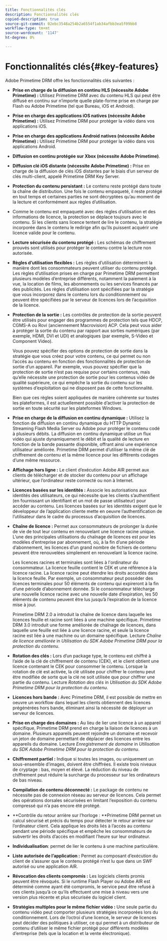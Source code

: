 ```yaml
---
title: Fonctionnalités clés
description: Fonctionnalités clés
copied-description: true
source-git-commit: 02ebc3548a254b2a6554f1ab34afbb3ea5f09bb8
workflow-type: tm+mt
source-wordcount: '1147'
ht-degree: 0%

---
```


# Fonctionnalités clés{#key-features}

Adobe Primetime DRM offre les fonctionnalités clés suivantes :

* **Prise en charge de la diffusion en continu HLS (nécessite Adobe Primetime) :** Utilisez Primetime DRM avec du contenu HLS qui peut être diffusé en continu sur n’importe quelle plate-forme prise en charge par Flash ou Adobe Primetime (tel que Bureau, iOS et Android).
* **Prise en charge des applications iOS natives (nécessite Adobe Primetime) :** Utilisez Primetime DRM pour protéger la vidéo dans vos applications iOS.
* **Prise en charge des applications Android natives (nécessite Adobe Primetime) :** Utilisez Primetime DRM pour protéger la vidéo dans vos applications Android.
* **Diffusion en continu protégée sur Xbox (nécessite Adobe Primetime)**.
* **Diffusion clé iOS distante (nécessite Adobe Primetime) :** Prise en charge de la diffusion de clés iOS distantes par le biais d’un serveur de clés multi-client, appelé Primetime DRM Key Server.
* **Protection du contenu persistant :** Le contenu reste protégé dans toute la chaîne de distribution. Une fois le contenu empaqueté, il reste protégé en tout temps et certaines parties ne sont décryptées qu’au moment de la lecture et conformément aux règles d’utilisation.
* Comme le contenu est empaqueté avec des règles d’utilisation et des informations de licence, la protection se déplace toujours avec le contenu. Si les clients sans licence tentent de lire le contenu, la stratégie incorporée dans le contenu le redirige afin qu’ils puissent acquérir une licence valide pour le contenu.
* **Lecture sécurisée du contenu protégé :** Les schémas de chiffrement prouvés sont utilisés pour protéger le contenu contre la lecture non autorisée.
* **Règles d’utilisation flexibles :** Les règles d’utilisation déterminent la manière dont les consommateurs peuvent utiliser du contenu protégé. Les règles d’utilisation prises en charge par Primetime DRM permettent plusieurs modèles d’entreprise différents, notamment la paiement à la vue, la location de films, les abonnements ou les services financés par des publicités. Les règles d’utilisation sont spécifiées par la stratégie que vous incorporez dans le contenu lors du conditionnement ou peuvent être spécifiées par le serveur de licences lors de l’acquisition de la licence.
* **Protection de la sortie :** Les contrôles de protection de la sortie peuvent être utilisés pour engager des programmes de protection tels que HDCP, CGMS-A ou Rovi (anciennement Macrovision) ACP. Cela peut vous aider à protéger la sortie du contenu par rapport aux sorties numériques (par exemple, HDMI, DVI et UDI) et analogiques (par exemple, S-Video et Component Video).

  Vous pouvez spécifier des options de protection de sortie dans la stratégie que vous créez pour votre contenu, ce qui permet ou non l’accès au contenu en fonction des fonctionnalités de protection de sortie d’un appareil. Par exemple, vous pouvez spécifier que la protection de sortie n’est pas requise pour certains contenus, mais qu’elle nécessite une protection de sortie pour les contenus vidéo de qualité supérieure, ce qui empêche la sortie du contenu sur les systèmes d’exploitation qui ne disposent pas de cette fonctionnalité.

  Bien que ces règles soient appliquées de manière cohérente sur toutes les plateformes, il est actuellement possible d’activer la protection de sortie en toute sécurité sur les plateformes Windows.

* **Prise en charge de la diffusion en continu dynamique :** Utilisez la fonction de diffusion en continu dynamique du HTTP Dynamic Streaming Flash Media Server ou Adobe pour protéger le contenu codé à plusieurs débits. La diffusion en continu dynamique utilise un flux vidéo qui ajuste dynamiquement le débit et la qualité de lecture en fonction de la bande passante disponible, offrant ainsi une expérience utilisateur améliorée. Primetime DRM permet d’utiliser la même clé de chiffrement de contenu et la même licence pour les différents codages d’une même ressource.
* **Affichage hors ligne :** Le client d’exécution Adobe AIR permet aux clients de télécharger et de stocker du contenu pour un affichage ultérieur, que l’ordinateur reste connecté ou non à Internet.
* **Licences basées sur les identités :** Associe les autorisations aux identités des utilisateurs, ce qui nécessite que les clients s’authentifient (en fournissant un identifiant et un mot de passe utilisateur) pour accéder au contenu. Les licences basées sur les identités exigent que le développeur de l’application cliente mette en oeuvre l’authentification de l’utilisateur dans le cadre du processus d’acquisition de licences.
* **Chaîne de licence :** Permet aux consommateurs de prolonger la durée de vie de tout leur contenu en renouvelant une licence racine unique. L’une des principales utilisations du chaînage de licences est pour les modèles d’entreprise par abonnement, où, à la fin d’une période d’abonnement, les licences d’un grand nombre de fichiers de contenu peuvent être renouvelées simplement en renouvelant la licence racine.

  Les licences racines et terminales sont liées à l&#39;ordinateur du consommateur. La licence feuille contient le CEK et une référence à la licence racine. La licence racine peut étendre les droits accordés dans la licence feuille. Par exemple, un consommateur peut posséder des licences terminales pour 50 éléments de contenu qui expireront à la fin d’une période d’abonnement donnée. Si le consommateur télécharge une nouvelle licence racine avec une nouvelle date d’expiration, les 50 éléments de contenu peuvent être lus jusqu’à l’expiration de la licence mise à jour.

  Primetime DRM 2.0 a introduit la chaîne de licence dans laquelle les licences feuille et racine sont liées à une machine spécifique. Primetime DRM 3.0 introduit une forme améliorée de chaînage de licences, dans laquelle une feuille est liée à une licence racine, et seule la licence racine est liée à une machine ou un domaine spécifique. Lecture *Chaîne de licence améliorée* in *Utilisation du SDK Adobe Primetime DRM pour la protection du contenu*.

* **Rotation des clés :** Lors d’un package type, le contenu est chiffré à l’aide de la clé de chiffrement de contenu (CEK), et le client obtient une licence contenant le CEK pour consommer le contenu. Lorsque la rotation de clé est activée, la clé utilisée pour chiffrer le contenu peut être modifiée de sorte que la clé ne soit utilisée que pour chiffrer une partie du contenu. Lecture *Rotation des clés* in *Utilisation du SDK Adobe Primetime DRM pour la protection du contenu*.

* **Licences hors bande :** Avec Primetime DRM, il est possible de mettre en oeuvre un workflow dans lequel les clients obtiennent des licences prégénérées hors bande, éliminant ainsi la nécessité de déployer un serveur de licences.
* **Prise en charge des domaines :** Au lieu de lier une licence à un appareil spécifique, Primetime DRM prend en charge la liaison de licences à un domaine. Plusieurs appareils peuvent rejoindre un domaine et recevoir un jeton de domaine permettant de déplacer des licences entre les appareils du domaine. Lecture *Enregistrement de domaine* in *Utilisation du SDK Adobe Primetime DRM pour la protection du contenu*.

* **Chiffrement partiel :** Indique si toutes les images, ou uniquement un sous-ensemble d’images, doivent être chiffrées. Il existe trois niveaux de cryptage : bas, moyen et élevé. La réduction du niveau de chiffrement peut réduire la surcharge du processeur sur les ordinateurs de bas niveau.
* **Compilation de contenu déconnecté :** Le package de contenu ne nécessite pas de connexion réseau au serveur de licences. Cela permet des opérations dorsales sécurisées en limitant l’exposition du contenu compressé qui n’a pas encore été protégé.
* **Contrôle du retour arrière sur l’horloge : **Primetime DRM permet un calcul sécurisé et précis du temps pour détecter le retour arrière sur l’ordinateur client. Cela applique les droits liés à l’accès au contenu pendant une période spécifique et empêche les consommateurs de subvertir les droits d’accès en modifiant l’heure sur leur ordinateur.
* **Individualisation**: permet de lier le contenu à une machine particulière.
* **Liste autorisée de l’application :** Permet au composant d’exécution du client de s’assurer que le contenu protégé n’est lu que dans un SWF autorisé ou une application AIR.
* **Révocation des clients compromis :** Les logiciels clients promis peuvent être révoqués. Si le runtime Flash Player ou Adobe AIR est déterminé comme ayant été compromis, le service peut être refusé à ces clients jusqu’à ce qu’ils effectuent une mise à niveau vers une version plus récente et plus sécurisée du logiciel client.
* **Stratégies multiples pour le même fichier vidéo :** Une seule partie du contenu vidéo peut comporter plusieurs stratégies incorporées lors du conditionnement. Lors de l’octroi d’une licence, le serveur de licences peut décider des politiques à utiliser, ce qui permet à un distributeur de contenu d’utiliser le même fichier protégé pour différents modèles d’entreprise (tels que la location et la vente électronique).
